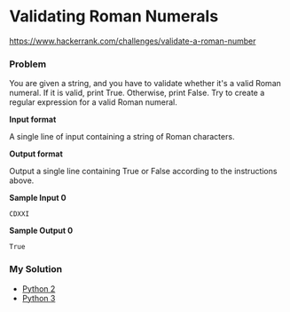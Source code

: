 # Validating Roman Numerals

https://www.hackerrank.com/challenges/validate-a-roman-number

### Problem

You are given a string, and you have to validate whether it's a valid Roman numeral. 
If it is valid, print True. Otherwise, print False. Try to create a regular expression for a valid Roman numeral.

**Input format**

A single line of input containing a string of Roman characters.

**Output format**

Output a single line containing True or False according to the instructions above.

**Sample Input 0**

```
CDXXI
```

**Sample Output 0**

```
True
```

### My Solution

- [Python 2](python2.py)
- [Python 3](python3.py)